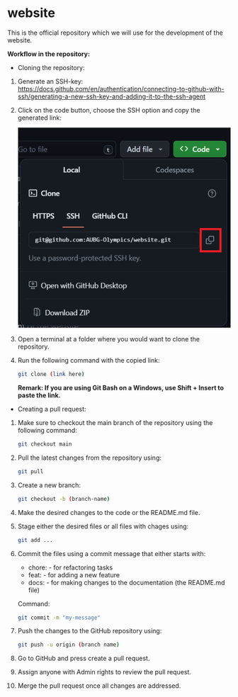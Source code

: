 # website
This is the official repository which we will use for the development of the website.

**Workflow in the repository:**

- Cloning the repository:

1. Generate an SSH-key: https://docs.github.com/en/authentication/connecting-to-github-with-ssh/generating-a-new-ssh-key-and-adding-it-to-the-ssh-agent

2. Click on the code button, choose the SSH option and copy the generated link:

    ![alt text](Instructions.png)

3. Open a terminal at a folder where you would want to clone the repository.

4. Run the following command with the copied link:

    ```bash
    git clone (link here)
    ```

    **Remark: If you are using Git Bash on a Windows, use Shift + Insert to paste the link.**

- Creating a pull request:

1. Make sure to checkout the main branch of the repository using the following command:

    ```bash 
    git checkout main
    ```

2. Pull the latest changes from the repository using:

    ```bash 
    git pull
    ```

3. Create a new branch: 

    ```bash 
    git checkout -b (branch-name)
    ```

4. Make the desired changes to the code or the README.md file.

5. Stage either the desired files or all files with chages using:

    ```bash 
    git add ...
    ```
6. Commit the files using a commit message that either starts with:

    * chore: - for refactoring tasks
    * feat: - for adding a new feature
    * docs: - for making changes to the documentation (the README.md file)

    Command:

    ```bash 
    git commit -m "my-message"
    ```

7. Push the changes to the GitHub repository using:

    ```bash 
    git push -u origin (branch name)
    ```

8. Go to GitHub and press create a pull request. 

9. Assign anyone with Admin rights to review the pull request.

10. Merge the pull request once all changes are addressed.